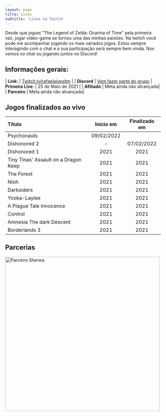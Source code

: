 ```yaml
---
layout: page
title: Lives
subtitle: 'Lives na Twitch'
---
```


Desde que joguei "The Legend of Zelda: Ocarina of Time" pela primeira vez, jogar video-game se tornou uma das minhas paixões. Na twitch você pode me acompanhar jogando os mais variados jogos. Estou sempre interagindo com o chat e a sua participação será sempre bem vinda. Nos vemos no chat ou jogando juntos no Discord! 

## Informações gerais:

| **Link:** | [Twitch.tv/rafaelalvesitm](https://twitch.tv/rafaelalvesitm) |
| **Discord** | [Vem fazer parte do grupo](https://discord.com/invite/TwfzVepT9R)
| **Primeira Live:** | 25 de Maio de 2021 |
| **Afiliado** | Meta ainda não alcançada|
| **Parceiro** | Meta ainda não alcançada| 

## Jogos finalizados ao vivo

| Título                               | Início em  | Finalizado em |
|:------------------------------------ |:----------:|:-------------:|
| Psychonauts                          | 09/02/2022 |               |
| Dishonored 2                         |     -      |  07/02/2022   |
| Dishonored 1                         |    2021    |     2021      |
| Tiny Tinas' Assault on a Dragon Keep |    2021    |     2021      |
| The Forest                           |    2021    |     2021      |
| Nioh                                 |    2021    |     2021      |
| Darksiders                           |    2021    |     2021      |
| Yooka-Laylee                         |    2021    |     2021      |
| A Plague Tale Innocence              |    2021    |     2021      |
| Control                              |    2021    |     2021      |
| Amnesia The dark Descent             |    2021    |     2021      |
| Borderlands 3                        |    2021    |     2021      | 

## Parcerias
<div class="mx-auto d-block">
    <a href='https://sherwaonline.com/pt/'><img alt='Parceiro Sherwa' width="500" class="mx-auto d-block" src='{{ "/assets/img/sherwa.png"}}'/></a>
<div>